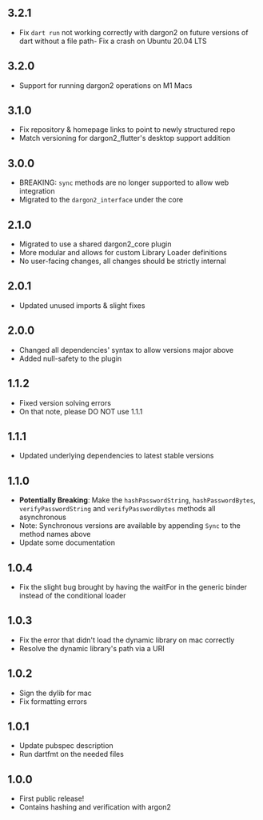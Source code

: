 ## 3.2.1
- Fix `dart run` not working correctly with dargon2 on future versions of dart without a file path- Fix a crash on Ubuntu 20.04 LTS

## 3.2.0
- Support for running dargon2 operations on M1 Macs

## 3.1.0
- Fix repository & homepage links to point to newly structured repo
- Match versioning for dargon2_flutter's desktop support addition

## 3.0.0
- BREAKING: `sync` methods are no longer supported to allow web integration
- Migrated to the `dargon2_interface` under the core

## 2.1.0
- Migrated to use a shared dargon2_core plugin
- More modular and allows for custom Library Loader definitions
- No user-facing changes, all changes should be strictly internal

## 2.0.1
- Updated unused imports & slight fixes

## 2.0.0
- Changed all dependencies' syntax to allow versions major above
- Added null-safety to the plugin

## 1.1.2
- Fixed version solving errors
- On that note, please DO NOT use 1.1.1

## 1.1.1
- Updated underlying dependencies to latest stable versions

## 1.1.0
- **Potentially Breaking**: Make the `hashPasswordString`, `hashPasswordBytes`, `verifyPasswordString` and `verifyPasswordBytes` methods all asynchronous
- Note: Synchronous versions are available by appending `Sync` to the method names above
- Update some documentation

## 1.0.4
- Fix the slight bug brought by having the waitFor in the generic binder instead of the conditional loader

## 1.0.3
- Fix the error that didn't load the dynamic library on mac correctly
- Resolve the dynamic library's path via a URI

## 1.0.2
- Sign the dylib for mac
- Fix formatting errors

## 1.0.1
- Update pubspec description
- Run dartfmt on the needed files

## 1.0.0

- First public release!
- Contains hashing and verification with argon2
